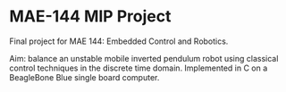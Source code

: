 # MAE-144 MIP Project 
Final project for MAE 144: Embedded Control and Robotics.

Aim: balance an unstable mobile inverted pendulum robot using classical control techniques in the discrete time domain. Implemented in C on a BeagleBone Blue single board computer.

